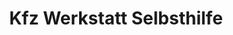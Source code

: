 ---
title: "Kfz Werkstatt Selbsthilfe"
url: /buchholz-in-der-nordheide/kfz-werkstatt-selbsthilfe/
shop: Autowerkstatt
---
